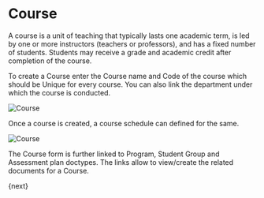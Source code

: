# Course

 A course is a unit of teaching that typically lasts one academic term, is led by one or more instructors (teachers or professors), and has a fixed number of students. Students may receive a grade and academic credit after completion of the course.

To create a Course enter the Course name and Code of the course which should be Unique for every course. You can also link the department under which the course is conducted.

<img class="screenshot" alt="Course" src="/docs/assets/img/schools/setup/course.png">

Once a course is created, a course schedule can defined for the same.

<img class="screenshot" alt="Course" src="/docs/assets/img/schools/setup/Course.gif">

The Course form is further linked to Program, Student Group and Assessment plan doctypes. The links allow to view/create the related documents for a Course.

{next}
